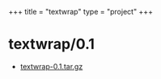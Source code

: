 +++
title = "textwrap"
type = "project"
+++

# textwrap/0.1
* [textwrap-0.1.tar.gz](/textwrap/textwrap/0.1/textwrap-0.1.tar.gz)